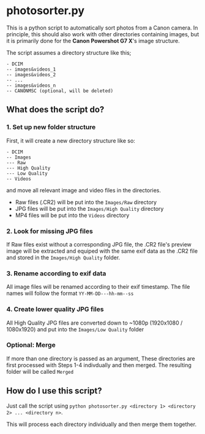 # photosorter.py

This is a python script to automatically sort photos from a Canon camera.
In principle, this should also work with other directories containing
images, but it is primarily done for the **Canon Powershot G7 X**'s
image structure.

The script assumes a directory structure like this;

    - DCIM
    -- images&videos_1
    -- images&videos_2
    -- ...
    -- images&videos_n
    -- CANONMSC (optional, will be deleted)

## What does the script do?

### 1. Set up new folder structure

First, it will create a new directory structure like so:

    - DCIM
    -- Images
   	--- Raw
   	--- High Quality
   	--- Low Quality
   	-- Videos

and move all relevant image and video files in the directories.

* Raw files (.CR2) will be put into the ```Images/Raw``` directory
* JPG files will be put into the ```Images/High Quality``` directory
* MP4 files will be put into the ```Videos``` directory

### 2. Look for missing JPG files

If Raw files exist without a corresponding JPG file, the .CR2 file's
preview image will be extracted and equiped with the same exif data as
the .CR2 file and stored in the ```Images/High Quality``` folder.

### 3. Rename according to exif data

All image files will be renamed according to their exif timestamp. The 
file names will follow the format ```YY-MM-DD---hh-mm--ss```

### 4. Create lower quality JPG files

All High Quality JPG files are converted down to ~1080p (1920x1080 / 1080x1920)
and put into the ```Images/Low Quality``` folder

### Optional: Merge

If more than one directory is passed as an argument, These directories are first
processed with Steps 1-4 indivdually and then merged. The resulting folder will
be called ```Merged```

## How do I use this script?

Just call the script using
```python photosorter.py <directory 1> <directory 2> ... <directory n>```.

This will process each directory individually and then merge them together.

